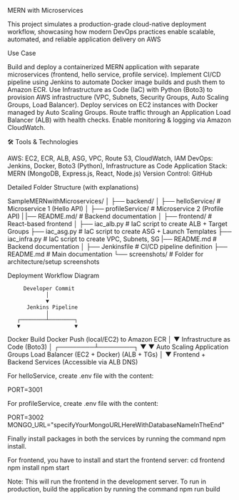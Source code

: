 MERN with Microservices


This project simulates a production-grade cloud-native deployment workflow, showcasing how modern DevOps practices enable scalable, automated, and reliable application delivery on AWS

Use Case

Build and deploy a containerized MERN application with separate microservices (frontend, hello service, profile service). Implement CI/CD pipeline using Jenkins to automate Docker image builds and push them to Amazon ECR. Use Infrastructure as Code (IaC) with Python (Boto3) to provision AWS infrastructure (VPC, Subnets, Security Groups, Auto Scaling Groups, Load Balancer). Deploy services on EC2 instances with Docker managed by Auto Scaling Groups. Route traffic through an Application Load Balancer (ALB) with health checks. Enable monitoring & logging via Amazon CloudWatch.



🛠️ Tools & Technologies

AWS: EC2, ECR, ALB, ASG, VPC, Route 53, CloudWatch, IAM DevOps: Jenkins, Docker, Boto3 (Python), Infrastructure as Code Application Stack: MERN (MongoDB, Express.js, React, Node.js) Version Control: GitHub


Detailed Folder Structure (with explanations)

SampleMERNwithMicroservices/
│
├── backend/
│   ├── helloService/        # Microservice 1 (Hello API)
│   ├── profileService/      # Microservice 2 (Profile API)
|   |── README.md/           # Backend documentation
│
├── frontend/                # React-based frontend
│
├── iac_alb.py               # IaC script to create ALB + Target Groups
├── iac_asg.py               # IaC script to create ASG + Launch Templates
├── iac_infra.py             # IaC script to create VPC, Subnets, SG
|── README.md                # Backend documentation
│
├── Jenkinsfile              # CI/CD pipeline definition
├── README.md                # Main documentation
└── screenshots/             # Folder for architecture/setup screenshots


Deployment Workflow Diagram

         Developer Commit
                │
                ▼
          Jenkins Pipeline
                │
       ┌────────┴────────┐
       ▼                 ▼
 Docker Build        Docker Push
(local/EC2)           to Amazon ECR
                │
                ▼
     Infrastructure as Code (Boto3)
                │
       ┌────────┴────────┐
       ▼                 ▼
   Auto Scaling      Application
     Groups          Load Balancer
   (EC2 + Docker)     (ALB + TGs)
       │
       ▼
   Frontend + Backend Services
   (Accessible via ALB DNS)

For helloService, create .env file with the content:

PORT=3001

For profileService, create .env file with the content:

PORT=3002
MONGO_URL="specifyYourMongoURLHereWithDatabaseNameInTheEnd"

Finally install packages in both the services by running the command npm install.

For frontend, you have to install and start the frontend server:
cd frontend
npm install
npm start

Note: This will run the frontend in the development server. To run in production, build the application by running the command npm run build






